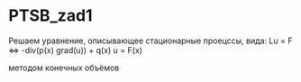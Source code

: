 # PTSB_zad1

Решаем уравнение, описывающее стационарные проецссы, вида:
       Lu = F          <=>            -div(p(x) grad(u)) + q(x) u = F(x)

методом конечных объёмов
